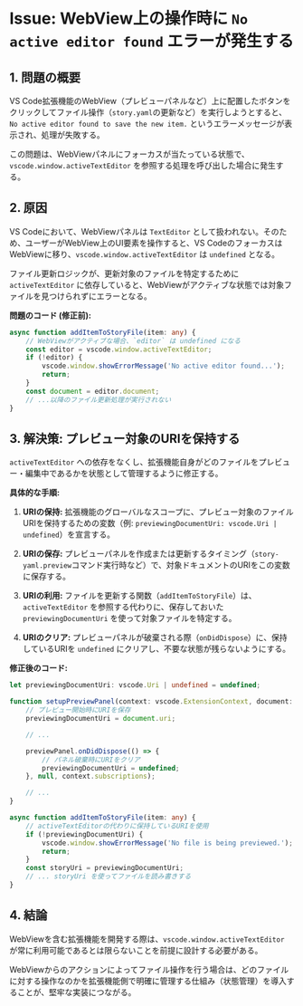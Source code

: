 # Issue: WebView上の操作時に `No active editor found` エラーが発生する

## 1. 問題の概要

VS Code拡張機能のWebView（プレビューパネルなど）上に配置したボタンをクリックしてファイル操作（`story.yaml`の更新など）を実行しようとすると、`No active editor found to save the new item.` というエラーメッセージが表示され、処理が失敗する。

この問題は、WebViewパネルにフォーカスが当たっている状態で、`vscode.window.activeTextEditor` を参照する処理を呼び出した場合に発生する。

## 2. 原因

VS Codeにおいて、WebViewパネルは `TextEditor` として扱われない。そのため、ユーザーがWebView上のUI要素を操作すると、VS CodeのフォーカスはWebViewに移り、`vscode.window.activeTextEditor` は `undefined` となる。

ファイル更新ロジックが、更新対象のファイルを特定するために `activeTextEditor` に依存していると、WebViewがアクティブな状態では対象ファイルを見つけられずにエラーとなる。

**問題のコード (修正前):**
```typescript
async function addItemToStoryFile(item: any) {
    // WebViewがアクティブな場合、`editor` は undefined になる
    const editor = vscode.window.activeTextEditor;
    if (!editor) {
        vscode.window.showErrorMessage('No active editor found...');
        return;
    }
    const document = editor.document;
    // ...以降のファイル更新処理が実行されない
}
```

## 3. 解決策: プレビュー対象のURIを保持する

`activeTextEditor` への依存をなくし、拡張機能自身がどのファイルをプレビュー・編集中であるかを状態として管理するように修正する。

**具体的な手順:**

1.  **URIの保持:** 拡張機能のグローバルなスコープに、プレビュー対象のファイルURIを保持するための変数（例: `previewingDocumentUri: vscode.Uri | undefined`）を宣言する。

2.  **URIの保存:** プレビューパネルを作成または更新するタイミング（`story-yaml.preview`コマンド実行時など）で、対象ドキュメントのURIをこの変数に保存する。

3.  **URIの利用:** ファイルを更新する関数（`addItemToStoryFile`）は、`activeTextEditor` を参照する代わりに、保存しておいた `previewingDocumentUri` を使って対象ファイルを特定する。

4.  **URIのクリア:** プレビューパネルが破棄される際（`onDidDispose`）に、保持しているURIを `undefined` にクリアし、不要な状態が残らないようにする。

**修正後のコード:**
```typescript
let previewingDocumentUri: vscode.Uri | undefined = undefined;

function setupPreviewPanel(context: vscode.ExtensionContext, document: vscode.TextDocument) {
    // プレビュー開始時にURIを保存
    previewingDocumentUri = document.uri;

    // ...

    previewPanel.onDidDispose(() => {
        // パネル破棄時にURIをクリア
        previewingDocumentUri = undefined;
    }, null, context.subscriptions);

    // ...
}

async function addItemToStoryFile(item: any) {
    // activeTextEditorの代わりに保持しているURIを使用
    if (!previewingDocumentUri) {
        vscode.window.showErrorMessage('No file is being previewed.');
        return;
    }
    const storyUri = previewingDocumentUri;
    // ... storyUri を使ってファイルを読み書きする
}
```

## 4. 結論

WebViewを含む拡張機能を開発する際は、`vscode.window.activeTextEditor` が常に利用可能であるとは限らないことを前提に設計する必要がある。

WebViewからのアクションによってファイル操作を行う場合は、どのファイルに対する操作なのかを拡張機能側で明確に管理する仕組み（状態管理）を導入することが、堅牢な実装につながる。
